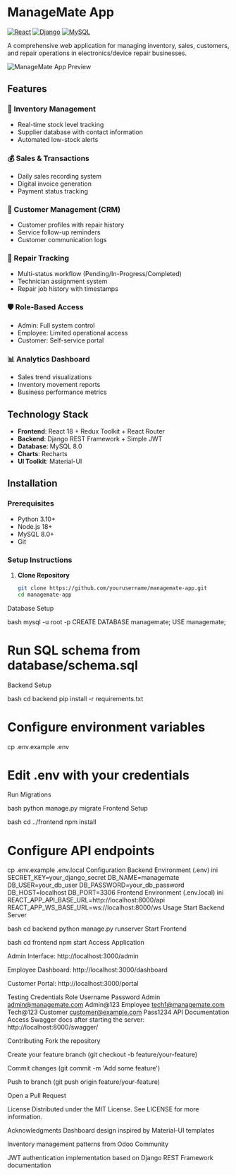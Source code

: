 # ManageMate App

[![React](https://img.shields.io/badge/React-18.2.0-blue)](https://react.dev/)
[![Django](https://img.shields.io/badge/Django-4.2-brightgreen)](https://www.djangoproject.com/)
[![MySQL](https://img.shields.io/badge/MySQL-8.0-orange)](https://www.mysql.com/)

A comprehensive web application for managing inventory, sales, customers, and repair operations in electronics/device repair businesses.

![ManageMate App Preview](https://via.placeholder.com/800x400.png?text=ManageMate+Screenshots+Here)

## Features

### 🛒 Inventory Management
- Real-time stock level tracking
- Supplier database with contact information
- Automated low-stock alerts

### 💰 Sales & Transactions
- Daily sales recording system
- Digital invoice generation
- Payment status tracking

### 👥 Customer Management (CRM)
- Customer profiles with repair history
- Service follow-up reminders
- Customer communication logs

### 🔧 Repair Tracking
- Multi-status workflow (Pending/In-Progress/Completed)
- Technician assignment system
- Repair job history with timestamps

### 🛡️ Role-Based Access
- Admin: Full system control
- Employee: Limited operational access
- Customer: Self-service portal

### 📊 Analytics Dashboard
- Sales trend visualizations
- Inventory movement reports
- Business performance metrics

## Technology Stack
- **Frontend**: React 18 + Redux Toolkit + React Router
- **Backend**: Django REST Framework + Simple JWT
- **Database**: MySQL 8.0
- **Charts**: Recharts
- **UI Toolkit**: Material-UI

## Installation

### Prerequisites
- Python 3.10+
- Node.js 18+
- MySQL 8.0+
- Git

### Setup Instructions

1. **Clone Repository**
   ```bash
   git clone https://github.com/yourusername/managemate-app.git
   cd managemate-app
Database Setup

bash
mysql -u root -p
CREATE DATABASE managemate;
USE managemate;
# Run SQL schema from database/schema.sql
Backend Setup

bash
cd backend
pip install -r requirements.txt

# Configure environment variables
cp .env.example .env
# Edit .env with your credentials
Run Migrations

bash
python manage.py migrate
Frontend Setup

bash
cd ../frontend
npm install

# Configure API endpoints
cp .env.example .env.local
Configuration
Backend Environment (.env)
ini
SECRET_KEY=your_django_secret
DB_NAME=managemate
DB_USER=your_db_user
DB_PASSWORD=your_db_password
DB_HOST=localhost
DB_PORT=3306
Frontend Environment (.env.local)
ini
REACT_APP_API_BASE_URL=http://localhost:8000/api
REACT_APP_WS_BASE_URL=ws://localhost:8000/ws
Usage
Start Backend Server

bash
cd backend
python manage.py runserver
Start Frontend

bash
cd frontend
npm start
Access Application

Admin Interface: http://localhost:3000/admin

Employee Dashboard: http://localhost:3000/dashboard

Customer Portal: http://localhost:3000/portal

Testing Credentials
Role	Username	Password
Admin	admin@managemate.com	Admin@123
Employee	tech1@managemate.com	Tech@123
Customer	customer@example.com	Pass1234
API Documentation
Access Swagger docs after starting the server:
http://localhost:8000/swagger/

Contributing
Fork the repository

Create your feature branch (git checkout -b feature/your-feature)

Commit changes (git commit -m 'Add some feature')

Push to branch (git push origin feature/your-feature)

Open a Pull Request

License
Distributed under the MIT License. See LICENSE for more information.

Acknowledgments
Dashboard design inspired by Material-UI templates

Inventory management patterns from Odoo Community

JWT authentication implementation based on Django REST Framework documentation
